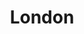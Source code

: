 ---
title:			"London"
post_path:	2017-11-12-london
date_start:	2017/11/12
date_end:		2017/11/19
lat:        51.5286
lon:        -0.2417
metadata:
  - year: 2017
  - cities:
      - London
  - countries:
      - England
  - continents:
      - Europe
  - regions:
      - Europe
  - hotels:
      - The Milestone Hotel
photos:
  - ext:		01.jpg
    class:	vertical
---